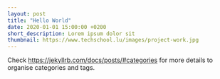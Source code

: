 ```yaml
---
layout: post
title: "Hello World"
date: 2020-01-01 15:00:00 +0200
short_description: Lorem ipsum dolor sit
thumbnail: https://www.techschool.lu/images/project-work.jpg
---
```

Check https://jekyllrb.com/docs/posts/#categories for more details to organise categories and tags.